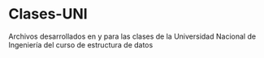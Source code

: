# Clases-UNI
Archivos desarrollados en y para las clases de la Universidad Nacional de Ingeniería del curso de estructura de datos
